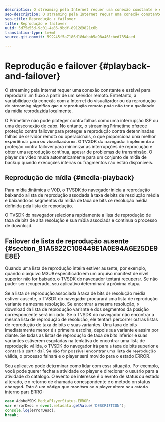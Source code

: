 ```yaml
---
description: O streaming pela Internet requer uma conexão constante e estável para reproduzir um fluxo a partir de um servidor remoto. Entretanto, a variabilidade da conexão com a Internet do visualizador ou da reprodução de streaming significa que a reprodução remota pode não ter a qualidade da mídia reproduzida localmente.
seo-description: O streaming pela Internet requer uma conexão constante e estável para reproduzir um fluxo a partir de um servidor remoto. Entretanto, a variabilidade da conexão com a Internet do visualizador ou da reprodução de streaming significa que a reprodução remota pode não ter a qualidade da mídia reproduzida localmente.
seo-title: Reprodução e failover
title: Reprodução e failover
uuid: 5d75e55d-9c01-4a36-9bdf-891289821c6b
translation-type: tm+mt
source-git-commit: 592245f5a7186d18dabbb5a98a468cbed7354aed

---
```



# Reprodução e failover {#playback-and-failover}

O streaming pela Internet requer uma conexão constante e estável para reproduzir um fluxo a partir de um servidor remoto. Entretanto, a variabilidade da conexão com a Internet do visualizador ou da reprodução de streaming significa que a reprodução remota pode não ter a qualidade da mídia reproduzida localmente.

O Primetime não pode proteger contra falhas como uma interrupção ISP ou uma desconexão de cabo. No entanto, o streaming Primetime oferece proteção contra failover para proteger a reprodução contra determinadas falhas de servidor remoto ou operacionais, o que proporciona uma melhor experiência para os visualizadores. O TVSDK do navegador implementa a proteção contra failover para minimizar as interrupções de reprodução e obter uma reprodução contínua, apesar de problemas de transmissão. O player de vídeo muda automaticamente para um conjunto de mídia de backup quando execuções inteiras ou fragmentos não estão disponíveis.

## Reprodução de mídia {#media-playback}

Para mídia dinâmica e VOD, o TVSDK do navegador inicia a reprodução baixando a lista de reprodução associada à taxa de bits de resolução média e baixando os segmentos da mídia de taxa de bits de resolução média definida pela lista de reprodução.

O TVSDK do navegador seleciona rapidamente a lista de reprodução de taxa de bits de alta resolução e sua mídia associada e continua o processo de download.

## Failover de lista de reprodução ausente {#section_81A5822C108449E1A0E94A6E25DE9E8E}

Quando uma lista de reprodução inteira estiver ausente, por exemplo, quando o arquivo M3U8 especificado em um arquivo manifest de nível superior não for baixado, o TVSDK do navegador tentará recuperar. Se não puder ser recuperado, seu aplicativo determinará a próxima etapa.

Se a lista de reprodução associada à taxa de bits de resolução média estiver ausente, o TVSDK do navegador procurará uma lista de reprodução variante na mesma resolução. Se encontrar a mesma resolução, o download da lista de reprodução variante e dos segmentos da posição correspondente será iniciado. Se o TVSDK do navegador não encontrar a mesma lista de reprodução de resolução, ele tentará percorrer outras listas de reprodução de taxa de bits e suas variantes. Uma taxa de bits imediatamente menor é a primeira escolha, depois sua variante e assim por diante. Se todas as listas de reprodução de taxa de bits inferior e suas variantes estiverem esgotadas na tentativa de encontrar uma lista de reprodução válida, o TVSDK do navegador irá para a taxa de bits superior e contará a partir daí. Se não for possível encontrar uma lista de reprodução válida, o processo falhará e o player será movido para o estado ERROR.

Seu aplicativo pode determinar como lidar com essa situação. Por exemplo, você pode querer fechar a atividade do player e direcionar o usuário para a atividade do catálogo. O evento de interesse é o evento de status ou estado alterado, e o retorno de chamada correspondente é o método on status changed. Este é um código que monitora se o player altera seu estado interno para ERRO:

```js
case AdobePSDK.MediaPlayerStatus.ERROR:  
var errorDesc = event.metadata.getValue('DESCRIPTION'); 
console.log(errorDesc); 
break; 
```
